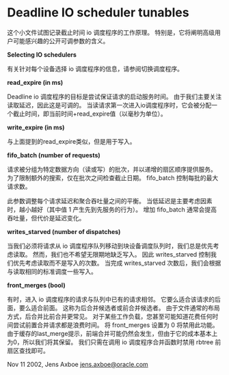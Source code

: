 
# Deadline IO scheduler tunables

这个小文件试图记录截止时间 io 调度程序的工作原理。 特别是，它将阐明高级用户可能感兴趣的公开可调参数的含义。

**Selecting IO schedulers**

有关针对每个设备选择 io 调度程序的信息，请参阅切换调度程序。

**read_expire (in ms)**

Deadline io 调度程序的目标是尝试保证请求的启动服务时间。 由于我们主要关注读取延迟，因此这是可调的。 当读请求第一次进入io调度程序时，它会被分配一个截止时间，即当前时间+read_expire值（以毫秒为单位）。

**write_expire (in ms)**

与上面提到的read_expire类似，但是用于写入。

**fifo_batch (number of requests)**

请求被分组为特定数据方向（读或写）的批次，并以递增的扇区顺序提供服务。 为了限制额外的搜索，仅在批次之间检查截止日期。 fifo_batch 控制每批的最大请求数。

此参数调整每个请求延迟和聚合吞吐量之间的平衡。 当低延迟是主要考虑因素时，越小越好（其中值 1 产生先到先服务的行为）。 增加 fifo_batch 通常会提高吞吐量，但代价是延迟变化。

**writes_starved (number of dispatches)**

当我们必须将请求从 io 调度程序队列移动到块设备调度队列时，我们总是优先考虑读取。 然而，我们也不希望无限期地缺乏写入。 因此 writes_starved 控制我们优先考虑读取而不是写入的次数。 当完成 writes_starved 次数后，我们会根据与读取相同的标准调度一些写入。

**front_merges (bool)**

有时，进入 io 调度程序的请求与队列中已有的请求相邻。 它要么适合该请求的后面，要么适合前面。 这称为后合并候选者或前合并候选者。 由于文件通常的布局方式，后合并比前合并更常见。 对于某些工作负载，您甚至可能知道花费任何时间尝试前置合并请求都是浪费时间。 将 front_merges 设置为 0 将禁用此功能。 由于缓存的last_merge提示，前端合并可能仍然会发生，但由于它的成本基本上为0，所以我们将其保留。 我们只需在调用 io 调度程序合并函数时禁用 rbtree 前扇区查找即可。

Nov 11 2002, Jens Axboe <jens.axboe@oracle.com>
